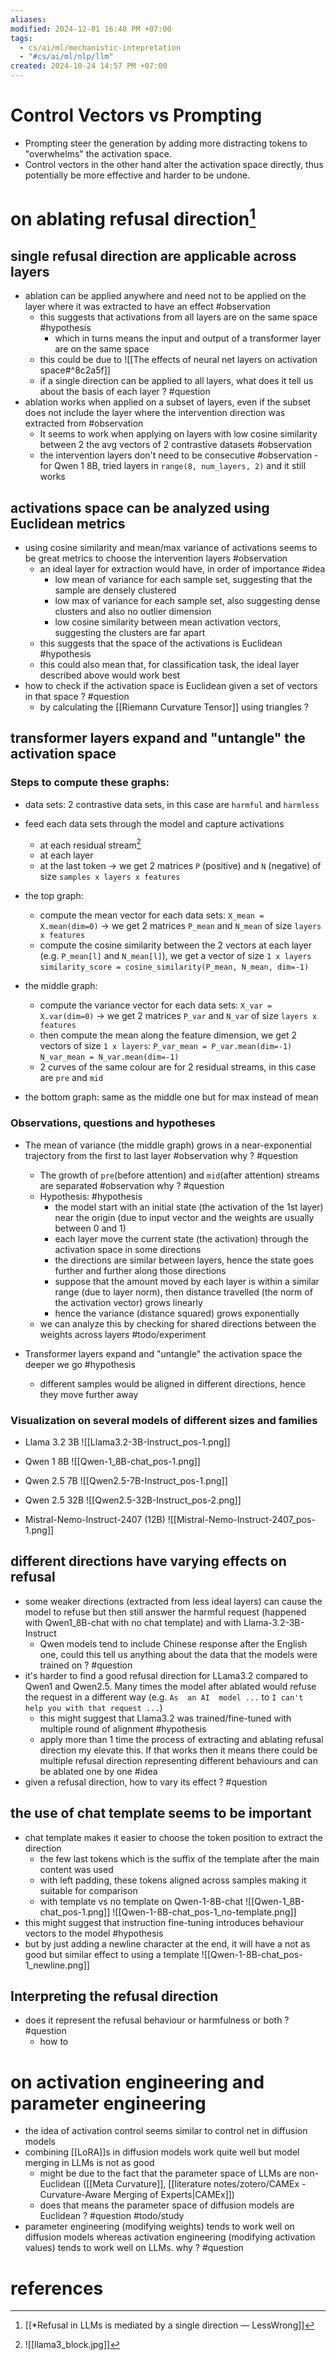 ```yaml
---
aliases: 
modified: 2024-12-01 16:40 PM +07:00
tags:
  - cs/ai/ml/mechanistic-intepretation
  - "#cs/ai/ml/nlp/llm"
created: 2024-10-24 14:57 PM +07:00
---
```

# Control Vectors vs Prompting
- Prompting steer the generation by adding more distracting tokens to "overwhelms" the activation space.
- Control vectors in the other hand alter the activation space directly, thus potentially be more effective and harder to be undone.

# on ablating refusal direction[^1]
## single refusal direction are applicable across layers
- ablation can be applied anywhere and need not to be applied on the layer where it was extracted to have an effect #observation
	- this suggests that activations from all layers are on the same space #hypothesis
		- which in turns means the input and output of a transformer layer are on the same space
	- this could be due to ![[The effects of neural net layers on activation space#^8c2a5f]]
	- if a single direction can be applied to all layers, what does it tell us about the basis of each layer ? #question
- ablation works when applied on a subset of layers, even if the subset does not include the layer where the intervention direction was extracted from #observation
	- It seems to work when applying on layers with low cosine similarity between 2 the avg vectors of 2 contrastive datasets #observation
	 - the intervention layers don't need to be consecutive #observation
	  - for Qwen 1 8B, tried layers in `range(8, num_layers, 2)` and it still works
## activations space can be analyzed using Euclidean metrics
- using cosine similarity and mean/max variance of activations seems to be great metrics to choose the intervention layers #observation 
	- an ideal layer for extraction would have, in order of importance #idea
		- low mean of variance for each sample set, suggesting that the sample are densely clustered
		- low max of variance for each sample set, also suggesting dense clusters and also no outlier dimension
		- low cosine similarity between mean activation vectors, suggesting the clusters are far apart
	- this suggests that the space of the activations is Euclidean #hypothesis
	- this could also mean that, for classification task, the ideal layer described above would work best
- how to check if the activation space is Euclidean given a set of vectors in that space ? #question
	- by calculating the [[Riemann Curvature Tensor]] using triangles ?
## transformer layers expand and "untangle" the activation space
### Steps to compute these graphs:
- data sets: 2 contrastive data sets, in this case are `harmful` and `harmless`

- feed each data sets through the model and capture activations 
	- at each residual stream[^2]
	- at each layer
	- at the last token
	-> we get 2 matrices `P` (positive) and `N` (negative) of size `samples x layers x features`

- the top graph:
	- compute the mean vector for each data sets: 
	  `X_mean = X.mean(dim=0)`
	  -> we get 2 matrices `P_mean` and `N_mean` of size `layers x features`
	- compute the cosine similarity between the 2 vectors at each layer (e.g. `P_mean[l]` and `N_mean[l]`), we get a vector of size `1 x layers`
		  `similarity_score = cosine_similarity(P_mean, N_mean, dim=-1)`

- the middle graph:
	- compute the variance vector for each data sets:
		  `X_var = X.var(dim=0)`
	  -> we get 2 matrices `P_var` and `N_var` of size `layers x features`
	- then compute the mean along the feature dimension, we get 2 vectors of size `1 x layers`:
		  `P_var_mean = P_var.mean(dim=-1)`
		  `N_var_mean = N_var.mean(dim=-1)`
	- 2 curves of the same colour are for 2 residual streams, in this case are `pre` and `mid`

- the  bottom graph: same as the middle one but for max instead of mean 
### Observations, questions and hypotheses
- The mean of variance (the middle graph) grows in a near-exponential trajectory from the first to last layer #observation why ? #question 
	- The growth of `pre`(before attention) and `mid`(after attention) streams are separated #observation why ? #question 
	- Hypothesis: #hypothesis
		- the model start with an initial state (the activation of the 1st layer) near the origin (due to input vector and the weights are usually between 0 and 1)
		- each layer move the current state (the activation) through the activation space in some directions
		- the directions are similar between layers, hence the state goes further and further along those directions
		- suppose that the amount moved by each layer is within a similar range (due to layer norm), then distance travelled (the norm of the activation vector) grows linearly
		- hence the variance (distance squared) grows exponentially
	- we can analyze this by checking for shared directions between the weights across layers #todo/experiment

- Transformer layers expand and "untangle" the activation space the deeper we go #hypothesis
	- different samples would be aligned in different directions, hence they move further away

### Visualization on several models of different sizes and families
- Llama 3.2 3B
	  ![[Llama3.2-3B-Instruct_pos-1.png]] 
- Qwen 1 8B
	  ![[Qwen-1_8B-chat_pos-1.png]]
	  
- Qwen 2.5 7B
	  ![[Qwen2.5-7B-Instruct_pos-1.png]]
	
- Qwen 2.5 32B
	  ![[Qwen2.5-32B-Instruct_pos-2.png]]
	  
- Mistral-Nemo-Instruct-2407 (12B)
	  ![[Mistral-Nemo-Instruct-2407_pos-1.png]]
## different directions have varying effects on refusal
- some weaker directions (extracted from less ideal layers) can cause the model to refuse but then still answer the harmful request (happened with Qwen1_8B-chat with no chat template) and with Llama-3.2-3B-Instruct
	- Qwen models tend to include Chinese response after the English one, could this tell us anything about the data that the models were trained on ? #question
- it's harder to find a good refusal direction for LLama3.2 compared to Qwen1 and Qwen2.5. Many times the model after ablated would refuse the request in a different way (e.g. `As  an AI  model ...` to `I can't help you with that request ...`)
	- this might suggest that Llama3.2 was trained/fine-tuned with multiple round of alignment #hypothesis 
	- apply more than 1 time the process of extracting and ablating refusal direction my elevate this. If that works then it means there could be multiple refusal direction representing different behaviours and can be ablated one by one #idea
- given a refusal direction, how to vary its effect ? #question
## the use of chat template seems to be important
- chat template makes it easier to choose the token position to extract the direction
	- the few last tokens which is the suffix of the template after the main content was used
	- with left padding, these tokens aligned across samples making it suitable for comparison
	- with template vs no template on Qwen-1-8B-chat
	  ![[Qwen-1_8B-chat_pos-1.png]]
	  ![[Qwen-1-8B-chat_pos-1_no-template.png]]
- this might suggest that instruction fine-tuning introduces behaviour vectors to the model #hypothesis
- but by just adding a newline character at the end, it will have a not as good but similar effect to using a template
  ![[Qwen-1-8B-chat_pos-1_newline.png]]
## Interpreting the refusal direction
- does it represent the refusal behaviour or harmfulness or both ? #question
	- how to 
# on activation engineering and parameter engineering
- the idea of activation control seems similar to control net in diffusion models
- combining [[LoRA]]s in diffusion models work quite well but model merging in LLMs is not as good
	- might be due to the fact that the parameter space of LLMs are non-Euclidean ([[Meta Curvature]], [[literature notes/zotero/CAMEx - Curvature-Aware Merging of Experts|CAMEx]])
	- does that means the parameter space of diffusion models are Euclidean ? #question #todo/study 
- parameter engineering (modifying weights) tends to work well on diffusion models whereas activation engineering (modifying activation values) tends to work well on LLMs. why ? #question
# references
[^1]: [[*Refusal in LLMs is mediated by a single direction — LessWrong]]
[^2]: ![[llama3_block.jpg]]
